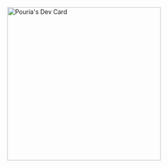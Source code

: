 <div style="margin: 0 auto;"><a href="https://app.daily.dev/pouriamrt"><img src="https://api.daily.dev/devcards/v2/3pQbqWAmlRyPRqU875zWX.png?type=wide&r=jxe" width="352" alt="Pouria's Dev Card"/></a></div>

<!--
**pouriamrt/pouriamrt** is a ✨ _special_ ✨ repository because its `README.md` (this file) appears on your GitHub profile.

Here are some ideas to get you started:

- 🔭 I’m currently working on ...
- 🌱 I’m currently learning ...
- 👯 I’m looking to collaborate on ...
- 🤔 I’m looking for help with ...
- 💬 Ask me about ...
- 📫 How to reach me: ...
- 😄 Pronouns: ...
- ⚡ Fun fact: ...
-->
